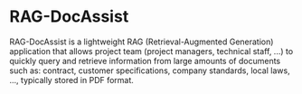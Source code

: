# RAG-DocAssist
RAG-DocAssist is a lightweight RAG (Retrieval-Augmented Generation) application that allows project team (project managers, technical staff, ...) to quickly query and retrieve information from large amounts of documents such as: contract, customer specifications, company standards, local laws, ..., typically stored in PDF format.
